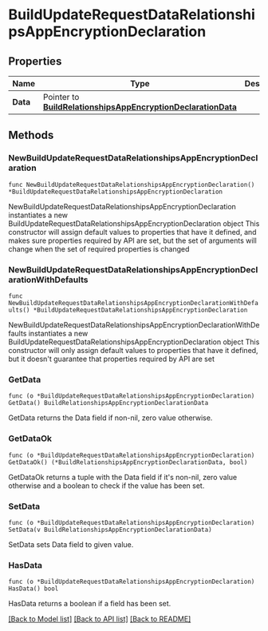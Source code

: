 # BuildUpdateRequestDataRelationshipsAppEncryptionDeclaration

## Properties

Name | Type | Description | Notes
------------ | ------------- | ------------- | -------------
**Data** | Pointer to [**BuildRelationshipsAppEncryptionDeclarationData**](Build_relationships_appEncryptionDeclaration_data.md) |  | [optional] 

## Methods

### NewBuildUpdateRequestDataRelationshipsAppEncryptionDeclaration

`func NewBuildUpdateRequestDataRelationshipsAppEncryptionDeclaration() *BuildUpdateRequestDataRelationshipsAppEncryptionDeclaration`

NewBuildUpdateRequestDataRelationshipsAppEncryptionDeclaration instantiates a new BuildUpdateRequestDataRelationshipsAppEncryptionDeclaration object
This constructor will assign default values to properties that have it defined,
and makes sure properties required by API are set, but the set of arguments
will change when the set of required properties is changed

### NewBuildUpdateRequestDataRelationshipsAppEncryptionDeclarationWithDefaults

`func NewBuildUpdateRequestDataRelationshipsAppEncryptionDeclarationWithDefaults() *BuildUpdateRequestDataRelationshipsAppEncryptionDeclaration`

NewBuildUpdateRequestDataRelationshipsAppEncryptionDeclarationWithDefaults instantiates a new BuildUpdateRequestDataRelationshipsAppEncryptionDeclaration object
This constructor will only assign default values to properties that have it defined,
but it doesn't guarantee that properties required by API are set

### GetData

`func (o *BuildUpdateRequestDataRelationshipsAppEncryptionDeclaration) GetData() BuildRelationshipsAppEncryptionDeclarationData`

GetData returns the Data field if non-nil, zero value otherwise.

### GetDataOk

`func (o *BuildUpdateRequestDataRelationshipsAppEncryptionDeclaration) GetDataOk() (*BuildRelationshipsAppEncryptionDeclarationData, bool)`

GetDataOk returns a tuple with the Data field if it's non-nil, zero value otherwise
and a boolean to check if the value has been set.

### SetData

`func (o *BuildUpdateRequestDataRelationshipsAppEncryptionDeclaration) SetData(v BuildRelationshipsAppEncryptionDeclarationData)`

SetData sets Data field to given value.

### HasData

`func (o *BuildUpdateRequestDataRelationshipsAppEncryptionDeclaration) HasData() bool`

HasData returns a boolean if a field has been set.


[[Back to Model list]](../README.md#documentation-for-models) [[Back to API list]](../README.md#documentation-for-api-endpoints) [[Back to README]](../README.md)


